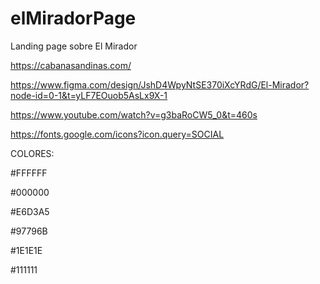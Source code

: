 # elMiradorPage
Landing page sobre El Mirador

https://cabanasandinas.com/

https://www.figma.com/design/JshD4WpyNtSE370iXcYRdG/El-Mirador?node-id=0-1&t=yLF7EOuob5AsLx9X-1

https://www.youtube.com/watch?v=g3baRoCW5_0&t=460s

https://fonts.google.com/icons?icon.query=SOCIAL

COLORES:

#FFFFFF

#000000

#E6D3A5

#97796B

#1E1E1E

#111111
